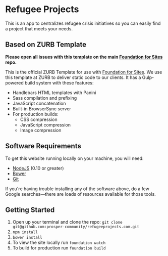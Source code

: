 # Refugee Projects
This is an app to centralizes refugee crisis initiatives so you can easily find a project that meets your needs.

## Based on ZURB Template

**Please open all issues with this template on the main [Foundation for Sites](https://github.com/zurb/foundation-sites/issues) repo.**

This is the official ZURB Template for use with [Foundation for Sites](http://foundation.zurb.com/sites). We use this template at ZURB to deliver static code to our clients. It has a Gulp-powered build system with these features:

- Handlebars HTML templates with Panini
- Sass compilation and prefixing
- JavaScript concatenation
- Built-in BrowserSync server
- For production builds:
  - CSS compression
  - JavaScript compression
  - Image compression

## Software Requirements

To get this website running locally on your machine, you will need:

- [NodeJS](https://nodejs.org/en/) (0.10 or greater)
- [Bower](https://github.com/bower/bower)
- [Git](https://git-scm.com/)

If you're having trouble installing any of the software above, do a few Google searches&mdash;there are loads of resources available for those tools.

## Getting Started

1. Open up your terminal and clone the repo: `git clone git@github.com:prosper-community/refugeeprojects.com.git`
2. `npm install`
3. `bower install`
4. To view the site locally run `foundation watch`
5. To build for production run `foundation build`
